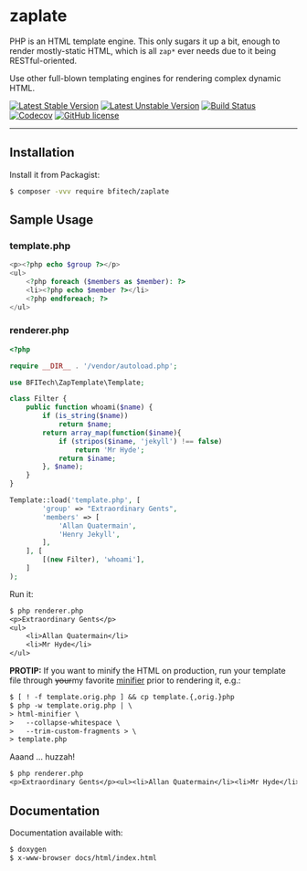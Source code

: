 
zaplate
=======

PHP is an HTML template engine. This only sugars it up a bit, enough
to render mostly-static HTML, which is all `zap*` ever needs due to
it being RESTful-oriented.

Use other full-blown templating engines for rendering complex dynamic HTML.

[![Latest Stable Version](https://poser.pugx.org/bfitech/zaplate/v/stable)](https://packagist.org/packages/bfitech/zaplate)
[![Latest Unstable Version](https://poser.pugx.org/bfitech/zaplate/v/unstable)](https://packagist.org/packages/bfitech/zaplate)
[![Build Status](https://travis-ci.org/bfitech/zaplate.svg?branch=master)](https://travis-ci.org/bfitech/zaplate)
[![Codecov](https://codecov.io/gh/bfitech/zaplate/branch/master/graph/badge.svg)](https://codecov.io/gh/bfitech/zaplate)
[![GitHub license](https://img.shields.io/badge/license-MIT-blue.svg)](https://raw.githubusercontent.com/bfitech/zaplate/master/LICENSE)

----

## Installation

Install it from Packagist:

```bash
$ composer -vvv require bfitech/zaplate
```

## Sample Usage

### template.php

```php
<p><?php echo $group ?></p>
<ul>
	<?php foreach ($members as $member): ?>
	<li><?php echo $member ?></li>
	<?php endforeach; ?>
</ul>
```

### renderer.php

```php
<?php

require __DIR__ . '/vendor/autoload.php';

use BFITech\ZapTemplate\Template;

class Filter {
	public function whoami($name) {
		if (is_string($name))
			return $name;
		return array_map(function($iname){
			if (stripos($iname, 'jekyll') !== false)
				return 'Mr Hyde';
			return $iname;
		}, $name);
	}
}

Template::load('template.php', [
		'group' => "Extraordinary Gents",
		'members' => [
			'Allan Quatermain',
			'Henry Jekyll',
		],
	], [
		[(new Filter), 'whoami'],
	]
);
```

Run it:

```txt
$ php renderer.php
<p>Extraordinary Gents</p>
<ul>
	<li>Allan Quatermain</li>
	<li>Mr Hyde</li>
</ul>
```

**PROTIP:** If you want to minify the HTML on production, run your
template file through ~~your~~my favorite
[minifier](https://github.com/kangax/html-minifier) prior to
rendering it, e.g.:

```txt
$ [ ! -f template.orig.php ] && cp template.{,orig.}php
$ php -w template.orig.php | \
> html-minifier \
>   --collapse-whitespace \
>   --trim-custom-fragments > \
> template.php
```

Aaand ... huzzah!

```txt
$ php renderer.php
<p>Extraordinary Gents</p><ul><li>Allan Quatermain</li><li>Mr Hyde</li></ul>
```

## Documentation

Documentation available with:

```txt
$ doxygen
$ x-www-browser docs/html/index.html
```

